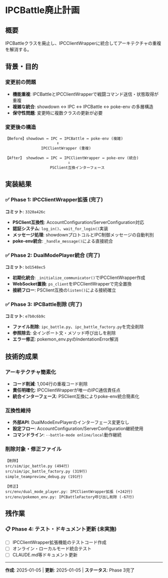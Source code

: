 # IPCBattle廃止計画

## 概要

IPCBattleクラスを廃止し、IPCClientWrapperに統合してアーキテクチャの重複を解消する。

## 背景・目的

### 変更前の問題
- **機能重複**: IPCBattleとIPCClientWrapperで戦闘コマンド送信・状態取得が重複
- **複雑な統合**: showdown ↔ IPC ↔ IPCBattle ↔ poke-env の多層構造
- **保守性問題**: 変更時に複数クラスの更新が必要

### 変更後の構造
```
【Before】showdown ↔ IPC ↔ IPCBattle ↔ poke-env (複雑)
                       ↕
                IPCClientWrapper (重複)

【After】 showdown ↔ IPC ↔ IPCClientWrapper ↔ poke-env (統合)
                            ↓
                    PSClient互換インターフェース
```

## 実装結果

### ✅ Phase 1: IPCClientWrapper拡張 (完了)
**コミット**: `3320a426c`

- **PSClient互換性**: AccountConfiguration/ServerConfiguration対応
- **認証システム**: `log_in()`、`wait_for_login()`実装
- **メッセージ処理**: showdownプロトコルとIPC制御メッセージの自動判別
- **poke-env統合**: `_handle_message()`による直接統合

### ✅ Phase 2: DualModePlayer統合 (完了)
**コミット**: `bd1548ec5`

- **初期化統合**: `_initialize_communicator()`でIPCClientWrapper作成
- **WebSocket置換**: `ps_client`をIPCClientWrapperで完全置換
- **接続フロー**: PSClient互換の`listen()`による接続確立

### ✅ Phase 3: IPCBattle削除 (完了)
**コミット**: `e7b0c6b9c`

- **ファイル削除**: `ipc_battle.py`、`ipc_battle_factory.py`を完全削除
- **参照除去**: 全インポート文・メソッド呼び出しを削除
- **エラー修正**: pokemon_env.pyのIndentationError解消

## 技術的成果

### アーキテクチャ簡素化
- **コード削減**: 1,004行の重複コード削除
- **責任明確化**: IPCClientWrapperが唯一のIPC通信責任点
- **統合インターフェース**: PSClient互換によりpoke-env統合簡素化

### 互換性維持
- **外部API**: DualModeEnvPlayerのインターフェース変更なし
- **設定フロー**: AccountConfiguration/ServerConfiguration継続使用
- **コマンドライン**: `--battle-mode online/local`動作継続

### 削除対象・修正ファイル
```
【削除】
src/sim/ipc_battle.py (494行)
src/sim/ipc_battle_factory.py (319行)
simple_teampreview_debug.py (191行)

【修正】
src/env/dual_mode_player.py: IPCClientWrapper拡張 (+242行)
src/env/pokemon_env.py: IPCBattleFactory呼び出し削除 (-67行)
```

## 残作業

### 📋 Phase 4: テスト・ドキュメント更新 (未実施)
- [ ] IPCClientWrapper拡張機能のテストコード作成
- [ ] オンライン・ローカルモード統合テスト
- [ ] CLAUDE.md等ドキュメント更新

---

**作成**: 2025-01-05 | **更新**: 2025-01-05 | **ステータス**: Phase 3完了